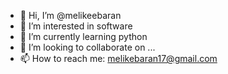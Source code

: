 - 👋 Hi, I’m @melikeebaran
- 👀 I’m interested in software
- 🌱 I’m currently learning python
- 💞️ I’m looking to collaborate on ...
- 📫 How to reach me: melikebaran17@gmail.com

<!---
melikeebaran/melikeebaran is a ✨ special ✨ repository because its `README.md` (this file) appears on your GitHub profile.
You can click the Preview link to take a look at your changes.
--->
